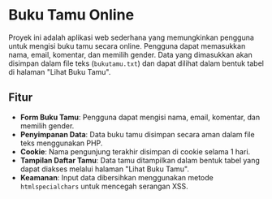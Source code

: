 # Buku Tamu Online

Proyek ini adalah aplikasi web sederhana yang memungkinkan pengguna untuk mengisi buku tamu secara online. Pengguna dapat memasukkan nama, email, komentar, dan memilih gender. Data yang dimasukkan akan disimpan dalam file teks (`bukutamu.txt`) dan dapat dilihat dalam bentuk tabel di halaman "Lihat Buku Tamu".

## Fitur
- **Form Buku Tamu**: Pengguna dapat mengisi nama, email, komentar, dan memilih gender.
- **Penyimpanan Data**: Data buku tamu disimpan secara aman dalam file teks menggunakan PHP.
- **Cookie**: Nama pengunjung terakhir disimpan di cookie selama 1 hari.
- **Tampilan Daftar Tamu**: Data tamu ditampilkan dalam bentuk tabel yang dapat diakses melalui halaman "Lihat Buku Tamu".
- **Keamanan**: Input data dibersihkan menggunakan metode `htmlspecialchars` untuk mencegah serangan XSS.

